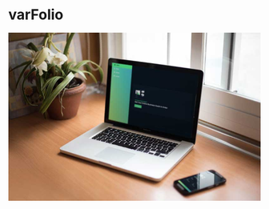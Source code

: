 # varFolio
[<img src='https://github.com/shovoalways/varFolio/blob/main/varFolio/img/bg.jpg?raw=true' alt='varFolio Image'>](https://www.facebook.com/shovoalways) 
